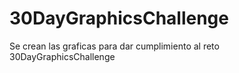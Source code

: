 # 30DayGraphicsChallenge
Se crean las graficas para dar cumplimiento al reto 30DayGraphicsChallenge
